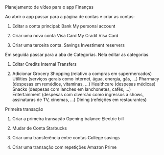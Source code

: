 Planejamento de vídeo para o app Finanças

Ao abrir o app passar para a página de contas e criar as contas:

1. Editar a conta principal:
Bank
My personal account

2. Criar uma nova conta
Visa Card
My Cradit Visa Card

3. Criar uma terceira conta.
Savings
Investiment reservers

Em seguida passar para a aba de Categorias. Nela editar as categorias

1. Editar
Credits
Internal Transfers

2. Adicionar
Grocery Shopping (relativo a compras em supermercados) 
Utilities (serviços gerais como internet, água, energia, gás, ...)
Pharmacy (despesas em remédios, vitaminas, ...)
Healthcare (despesas médicas)
Snacks  (despesas com lanches em lanchonetes, cafés, ...)
Entertainment (despesas com diversão como ingressos a shows, assinaturas de TV, cinemas, ...)
Dining (refeições em restaurantes)

Primeira transação
1. Criar a primeira transação
Opening balance
Electric bill

2. Mudar de Conta
Starbucks

3. Criar uma transferência entre contas
College savings

4. Criar uma transação com repetições
Amazon Prime

